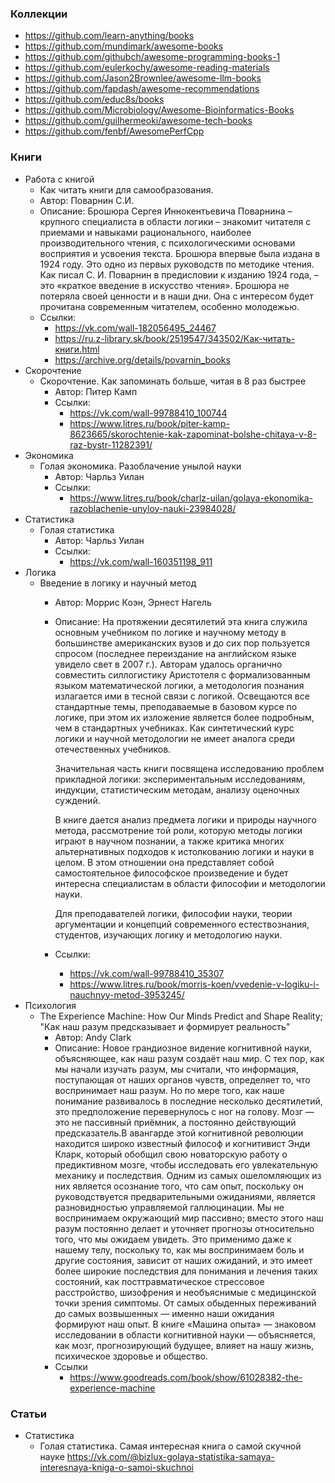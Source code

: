 ### Коллекции

- https://github.com/learn-anything/books
- https://github.com/mundimark/awesome-books
- https://github.com/githubch/awesome-programming-books-1
- https://github.com/eulerkochy/awesome-reading-materials
- https://github.com/Jason2Brownlee/awesome-llm-books
- https://github.com/fapdash/awesome-recommendations
- https://github.com/educ8s/books
- https://github.com/Microbiology/Awesome-Bioinformatics-Books
- https://github.com/guilhermeoki/awesome-tech-books
- https://github.com/fenbf/AwesomePerfCpp

### Книги

- Работа с книгой
    - Как читать книги для самообразования.
    - Автор: Поварнин С.И.
    - Описание:
        Брошюра Сергея Иннокентьевича Поварнина – крупного специалиста в области логики – знакомит читателя с приемами и навыками рационального, наиболее производительного чтения, с психологическими основами восприятия и усвоения текста.
        Брошюра впервые была издана в 1924 году. Это одно из первых руководств по методике чтения. Как писал C. И. Пoварнин в предисловии к изданию 1924 года, – это «краткое введение в искусство чтения».
        Брошюра не потеряла своей ценности и в наши дни. Она с интересом будет прочитана современным читателем, особенно молодежью.
    - Ссылки:
        - https://vk.com/wall-182056495_24467
        - https://ru.z-library.sk/book/2519547/343502/Как-читать-книги.html
        - https://archive.org/details/povarnin_books
- Скорочтение
    - Скорочтение. Как запоминать больше, читая в 8 раз быстрее
        - Автор: Питер Камп
        - Ссылки:
            - https://vk.com/wall-99788410_100744
            - https://www.litres.ru/book/piter-kamp-8623665/skorochtenie-kak-zapominat-bolshe-chitaya-v-8-raz-bystr-11282391/
- Экономика
    - Голая экономика. Разоблачение унылой науки
        - Автор: Чарльз Уилан
        - Ссылки:
            - https://www.litres.ru/book/charlz-uilan/golaya-ekonomika-razoblachenie-unyloy-nauki-23984028/
- Статистика
    - Голая статистика
        - Автор: Чарльз Уилан
        - Ссылки:
            - https://vk.com/wall-160351198_911
- Логика
    - Введение в логику и научный метод
        - Автор: Моррис Коэн, Эрнест Нагель
        - Описание: 
            На протяжении десятилетий эта книга служила основным учебником по логике и научному методу в большинстве американских вузов и до сих пор пользуется спросом (последнее переиздание на английском языке увидело свет в 2007 г.). Авторам удалось органично совместить силлогистику Аристотеля с формализованным языком математической логики, а методология познания излагается ими в тесной связи с логикой. Освещаются все стандартные темы, преподаваемые в базовом курсе по логике, при этом их изложение является более подробным, чем в стандартных учебниках. Как синтетический курс логики и научной методологии не имеет аналога среди отечественных учебников.

            Значительная часть книги посвящена исследованию проблем прикладной логики: экспериментальным исследованиям, индукции, статистическим методам, анализу оценочных суждений.

            В книге дается анализ предмета логики и природы научного метода, рассмотрение той роли, которую методы логики играют в научном познании, а также критика многих альтернативных подходов к истолкованию логики и науки в целом. В этом отношении она представляет собой самостоятельное философское произведение и будет интересна специалистам в области философии и методологии науки.

            Для преподавателей логики, философии науки, теории аргументации и концепций современного естествознания, студентов, изучающих логику и методологию науки.
        - Ссылки:
            - https://vk.com/wall-99788410_35307
            - https://www.litres.ru/book/morris-koen/vvedenie-v-logiku-i-nauchnyy-metod-3953245/
- Психология
    - The Experience Machine: How Our Minds Predict and Shape Reality; "Как наш разум предсказывает и формирует реальность"
        - Автор: Andy Clark
        - Описание:
            Новое грандиозное видение когнитивной науки, объясняющее, как наш разум создаёт наш мир. С тех пор, как мы начали изучать разум, мы считали, что информация, поступающая от наших органов чувств, определяет то, что воспринимает наш разум. Но по мере того, как наше понимание развивалось в последние несколько десятилетий, это предположение перевернулось с ног на голову. Мозг — это не пассивный приёмник, а постоянно действующий предсказатель.В авангарде этой когнитивной революции находится широко известный философ и когнитивист Энди Кларк, который обобщил свою новаторскую работу о предиктивном мозге, чтобы исследовать его увлекательную механику и последствия. Одним из самых ошеломляющих из них является осознание того, что сам опыт, поскольку он руководствуется предварительными ожиданиями, является разновидностью управляемой галлюцинации. Мы не воспринимаем окружающий мир пассивно; вместо этого наш разум постоянно делает и уточняет прогнозы относительно того, что мы ожидаем увидеть. Это применимо даже к нашему телу, поскольку то, как мы воспринимаем боль и другие состояния, зависит от наших ожиданий, и это имеет более широкие последствия для понимания и лечения таких состояний, как посттравматическое стрессовое расстройство, шизофрения и необъяснимые с медицинской точки зрения симптомы. От самых обыденных переживаний до самых возвышенных — именно наши ожидания формируют наш опыт. В книге «Машина опыта» — знаковом исследовании в области когнитивной науки — объясняется, как мозг, прогнозирующий будущее, влияет на нашу жизнь, психическое здоровье и общество.
        - Ссылки
            - https://www.goodreads.com/book/show/61028382-the-experience-machine

### Статьи

- Статистика
    - Голая статистика. Самая интересная книга о самой скучной науке https://vk.com/@bizlux-golaya-statistika-samaya-interesnaya-kniga-o-samoi-skuchnoi